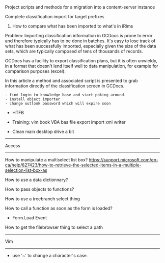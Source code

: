 Project scripts and methods for a migration into 
a content-server instance



Complete classification import for target prefixes
1. How to compare what has been imported to what's in iRims

Problem: Importing classification information in GCDocs is prone to error and therefore typically has to be done in batches.
It's easy to lose track of what has been successfully imported, especially given the size of the data sets, which are typically composed of tens of thousands of records.

GCDocs has a facility to export classification plans, but it is often unwieldy, in a format that doesn't lend itself well to data manipulation, for example for comparison purposes (excel).  

In this article a method and associated script is presented to grab information directly of the classification screen in GCDocs. 

	- find login to knowledge base and start poking around. 
	- install object importer
	- change outlook password which will expire soon

- HTFB

- Training: 
	vim book
	VBA bas file export import
	xml writer

- Clean main desktop drive a bit

********* *********
Access 
********* *********
How to manipulate a multiselect list box?
https://support.microsoft.com/en-ca/help/827423/how-to-retrieve-the-selected-items-in-a-multiple-selection-list-box-as

How to use a data dictionnary?

How to pass objects to functions? 

How to use a treebranch select thing

How to call a function as soon as the form is loaded? 
- Form.Load Event

How to get the filebrowser thing to select a path

********* *********
Vim 
********* *********

- use '~' to change a character's case.  




